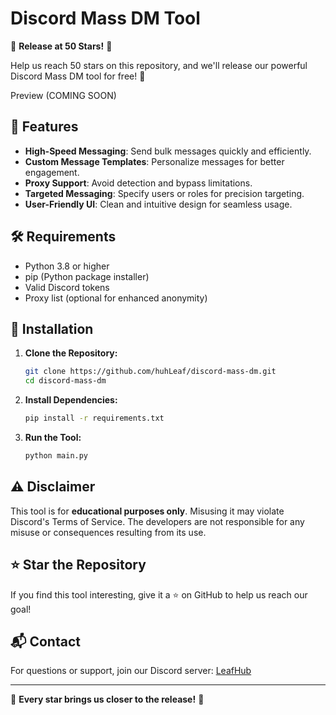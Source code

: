 # Discord Mass DM Tool

🎉 **Release at 50 Stars!** 🎉

Help us reach 50 stars on this repository, and we'll release our powerful Discord Mass DM tool for free! 🚀


Preview 
(COMING SOON)
## 🚀 Features

- **High-Speed Messaging**: Send bulk messages quickly and efficiently.
- **Custom Message Templates**: Personalize messages for better engagement.
- **Proxy Support**: Avoid detection and bypass limitations.
- **Targeted Messaging**: Specify users or roles for precision targeting.
- **User-Friendly UI**: Clean and intuitive design for seamless usage.

## 🛠️ Requirements

- Python 3.8 or higher
- pip (Python package installer)
- Valid Discord tokens
- Proxy list (optional for enhanced anonymity)

## 📜 Installation

1. **Clone the Repository:**
   ```bash
   git clone https://github.com/huhLeaf/discord-mass-dm.git
   cd discord-mass-dm
   ```

2. **Install Dependencies:**
   ```bash
   pip install -r requirements.txt
   ```

3. **Run the Tool:**
   ```bash
   python main.py
   ```

## ⚠️ Disclaimer

This tool is for **educational purposes only**. Misusing it may violate Discord's Terms of Service. The developers are not responsible for any misuse or consequences resulting from its use.

## ⭐ Star the Repository

If you find this tool interesting, give it a ⭐ on GitHub to help us reach our goal!

## 📬 Contact

For questions or support, join our Discord server: [LeafHub](https://discord.gg/leafhub)

---

🌟 **Every star brings us closer to the release!** 🌟
